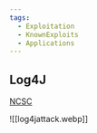 ```yaml
---
tags:
  - Exploitation
  - KnownExploits
  - Applications
---
```


## Log4J

[NCSC](https://www.ncsc.gov.uk/information/log4j-vulnerability-what-everyone-needs-to-know)

![[log4jattack.webp]]
